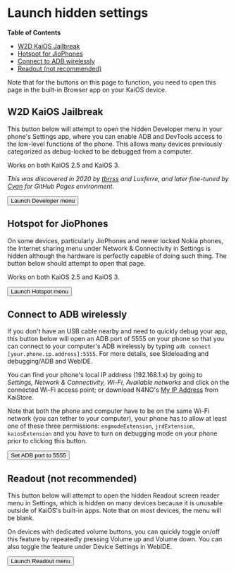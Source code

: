 # Launch hidden settings
**Table of Contents**
- [W2D KaiOS Jailbreak](#w2d-kaios-jailbreak)
- [Hotspot for JioPhones](#hotspot-for-jiophones)
- [Connect to ADB wirelessly](#connect-to-adb-wirelessly)
- [Readout (not recommended)](#readout-not-recommended)

Note that for the buttons on this page to function, you need to open this page in the built-in Browser app on your KaiOS device.

## W2D KaiOS Jailbreak
This button below will attempt to open the hidden Developer menu in your phone's Settings app, where you can enable ADB and DevTools access to the low-level functions of the phone. This allows many devices previously categorized as debug-locked to be debugged from a computer. 

Works on both KaiOS 2.5 and KaiOS 3. 

*This was discovered in 2020 by [tbrrss](https://kaios.dev) and Luxferre, and later fine-tuned by [Cyan](https://github.com/cyan-2048) for GitHub Pages environment.*

<button id="developer">Launch Developer menu</button>

## Hotspot for JioPhones
On some devices, particularly JioPhones and newer locked Nokia phones, the Internet sharing menu under Network & Connectivity in Settings is hidden although the hardware is perfectly capable of doing such thing. The button below should attempt to open that page. 

Works on both KaiOS 2.5 and KaiOS 3.

<button id="hotspot">Launch Hotspot menu</button>

## Connect to ADB wirelessly
If you don't have an USB cable nearby and need to quickly debug your app, this button below will open an ADB port of 5555 on your phone so that you can connect to your computer's ADB wirelessly by typing `adb connect [your.phone.ip.address]:5555`. For more details, see Sideloading and debugging/ADB and WebIDE.

You can find your phone's local IP address (192.168.1.x) by going to *Settings, Network & Connectivity, Wi-Fi, Available networks* and click on the connected Wi-Fi access point; or download N4NO's [My IP Address](https://www.kaiostech.com/store/apps/?bundle_id=com.n4no.myipaddress) from KaiStore.

Note that both the phone and computer have to be on the same Wi-Fi network (you can tether to your computer), your phone has to allow at least one of these three permissions: `engmodeExtension`, `jrdExtension`, `kaiosExtension` and you have to turn on debugging mode on your phone prior to clicking this button.

<button onclick="wadb()">Set ADB port to 5555</button>
<script>
    function wadb() {
        var masterExt = navigator.engmodeExtension || navigator.jrdExtension || navigator.kaiosExtension
        var propSet = {
            'service.adb.tcp.port': 5555,
            'ctl.stop': 'adbd',
            'ctl.start': 'adbd'
        };
        for(var key in propSet) {
            masterExt.setPropertyValue(key, propSet[key])
        };
        window.alert('ADB port has been set to 5555.')
    }
</script>

## Readout (not recommended)
This button below will attempt to open the hidden Readout screen reader menu in Settings, which is hidden on many devices because it is unusable outside of KaiOS's built-in apps. Note that on most devices, the menu will be blank. 

On devices with dedicated volume buttons, you can quickly toggle on/off this feature by repeatedly pressing Volume up and Volume down. You can also toggle the feature under Device Settings in WebIDE.

<button id="readout">Launch Readout menu</button>

<script>
    document.addEventListener("click",
        (e) => {
            var id = e.target.id;
            if (id) openMenu(id);
        }, true);

    function openMenu(t){
        if(window.MozActivity) {
            var act = new MozActivity({
                name: "configure",
                data: {
                    target: "device",
                    section: t,
                },
            });
            act.onerror = function (e) {
                console.error(act, e);
                window.alert("Error:", JSON.stringify(act), e);
            };
        } else if (window.WebActivity) {
            var act = new WebActivity("configure", {
                target: "device",
                section: t,
            });
            act.start().catch(function (e) {
                console.error(e, act);
                window.alert("Error: " + e);
            });
        } else {
            window.alert('Please open the page from the device itself!')
        }
    }
</script>